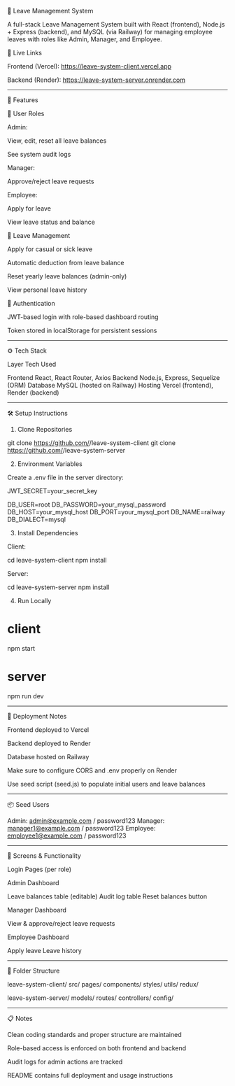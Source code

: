 📝 Leave Management System

A full-stack Leave Management System built with React (frontend), Node.js + Express (backend), and MySQL (via Railway) for managing employee leaves with roles like Admin, Manager, and Employee.

🔗 Live Links

Frontend (Vercel): https://leave-system-client.vercel.app

Backend (Render): https://leave-system-server.onrender.com



---

📌 Features

👤 User Roles

Admin:

View, edit, reset all leave balances

See system audit logs


Manager:

Approve/reject leave requests


Employee:

Apply for leave

View leave status and balance



🧮 Leave Management

Apply for casual or sick leave

Automatic deduction from leave balance

Reset yearly leave balances (admin-only)

View personal leave history


🔐 Authentication

JWT-based login with role-based dashboard routing

Token stored in localStorage for persistent sessions



---

⚙️ Tech Stack

Layer	Tech Used

Frontend	React, React Router, Axios
Backend	Node.js, Express, Sequelize (ORM)
Database	MySQL (hosted on Railway)
Hosting	Vercel (frontend), Render (backend)



---

🛠 Setup Instructions

1. Clone Repositories

git clone https://github.com/<your-username>/leave-system-client
git clone https://github.com/<your-username>/leave-system-server

2. Environment Variables

Create a .env file in the server directory:

JWT_SECRET=your_secret_key

DB_USER=root
DB_PASSWORD=your_mysql_password
DB_HOST=your_mysql_host
DB_PORT=your_mysql_port
DB_NAME=railway
DB_DIALECT=mysql

3. Install Dependencies

Client:


cd leave-system-client
npm install

Server:


cd leave-system-server
npm install

4. Run Locally

# client
npm start

# server
npm run dev


---

🚀 Deployment Notes

Frontend deployed to Vercel

Backend deployed to Render

Database hosted on Railway

Make sure to configure CORS and .env properly on Render

Use seed script (seed.js) to populate initial users and leave balances



---

📦 Seed Users

Admin:    admin@example.com / password123
Manager:  manager1@example.com / password123
Employee: employee1@example.com / password123


---

📄 Screens & Functionality

Login Pages (per role)

Admin Dashboard

Leave balances table (editable)
Audit log table
Reset balances button


Manager Dashboard

View & approve/reject leave requests


Employee Dashboard

Apply leave
Leave history




---

📁 Folder Structure

leave-system-client/
  src/
    pages/
    components/
    styles/
    utils/
    redux/

leave-system-server/
  models/
  routes/
  controllers/
  config/


---

📋 Notes

Clean coding standards and proper structure are maintained

Role-based access is enforced on both frontend and backend

Audit logs for admin actions are tracked

README contains full deployment and usage instructions
